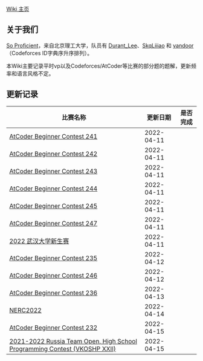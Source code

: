 [Wiki 主页](skqliao.github.io)

## 关于我们

[So Proficient](https://codeforces.com/team/91336)，来自北京理工大学，队员有 [Durant_Lee](https://codeforces.com/profile/Durant_Lee)、[SkqLiiiao](https://codeforces.com/profile/SkqLiiiao) 和 [vandoor](https://codeforces.com/profile/vandoor)（Codeforces ID字典序升序排列）。

本Wiki主要记录平时vp以及Codeforces/AtCoder等比赛的部分题的题解，更新频率和语言风格不定。

## 更新记录

| 比赛名称                                                                                      | 更新日期   | 是否完成 |
| --------------------------------------------------------------------------------------------- | ---------- | -------- |
| [AtCoder Beginner Contest 241](atcoder/abc/abc241/)                                           | 2022-04-11 |          |
| [AtCoder Beginner Contest 242](atcoder/abc/abc242/)                                           | 2022-04-11 |          |
| [AtCoder Beginner Contest 243](atcoder/abc/abc243/)                                           | 2022-04-11 |          |
| [AtCoder Beginner Contest 244](atcoder/abc/abc244/)                                           | 2022-04-11 |          |
| [AtCoder Beginner Contest 245](atcoder/abc/abc245/)                                           | 2022-04-11 |          |
| [AtCoder Beginner Contest 247](atcoder/abc/abc247/)                                           | 2022-04-11 |          |
| [2022 武汉大学新生赛](contests/whu-2022-fresh/)                                               | 2022-04-11 |          |
| [AtCoder Beginner Contest 235](atcoder/abc/abc235/)                                           | 2022-04-12 |          |
| [AtCoder Beginner Contest 246](atcoder/abc/abc246/)                                           | 2022-04-12 |          |
| [AtCoder Beginner Contest 236](atcoder/abc/abc236/)                                           | 2022-04-13 |          |
| [NERC2022](contests/nerc2022/)                                                                | 2022-04-14 |          |
| [AtCoder Beginner Contest 232](atcoder/abc/abc232/)                                           | 2022-04-15 |          |
| [2021-2022 Russia Team Open, High School Programming Contest (VKOSHP XXII)](vp/cf-gym-103483) | 2022-04-15 |          |

